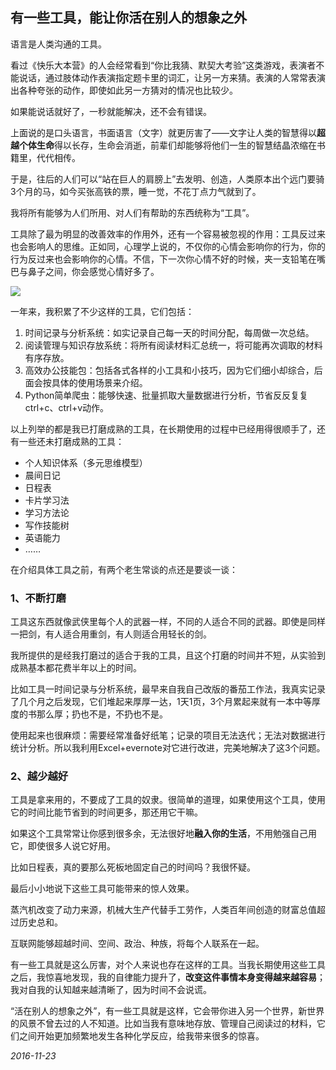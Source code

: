 ## 有一些工具，能让你活在别人的想象之外

语言是人类沟通的工具。

看过《快乐大本营》的人会经常看到“你比我猜、默契大考验”这类游戏，表演者不能说话，通过肢体动作表演指定题卡里的词汇，让另一方来猜。表演的人常常表演出各种夸张的动作，即使如此另一方猜对的情况也比较少。

如果能说话就好了，一秒就能解决，还不会有错误。

上面说的是口头语言，书面语言（文字）就更厉害了——文字让人类的智慧得以**超越个体生命**得以长存，生命会消逝，前辈们却能够将他们一生的智慧结晶浓缩在书籍里，代代相传。

于是，往后的人们可以“站在巨人的肩膀上”去发明、创造，人类原本出个远门要骑3个月的马，如今买张高铁的票，睡一觉，不花丁点力气就到了。

我将所有能够为人们所用、对人们有帮助的东西统称为“工具”。

工具除了最为明显的改善效率的作用外，还有一个容易被忽视的作用：工具反过来也会影响人的思维。正如同，心理学上说的，不仅你的心情会影响你的行为，你的行为反过来也会影响你的心情。不信，下一次你心情不好的时候，夹一支铅笔在嘴巴与鼻子之间，你会感觉心情好多了。

![](http://mmbiz.qpic.cn/mmbiz_jpg/cicG9K6Wf5FavllOdpvdTpdHj37W8gaFaDZPGTfwtoQmFpYYudeLzzso7Rms6sVNOj3ibAU2d7nFINFSJb3UibeFA/640?wx_fmt=jpeg&tp=webp&wxfrom=5&wx_lazy=1)

一年来，我积累了不少这样的工具，它们包括：

1. 时间记录与分析系统：如实记录自己每一天的时间分配，每周做一次总结。
2. 阅读管理与知识存放系统：将所有阅读材料汇总统一，将可能再次调取的材料有序存放。
3. 高效办公技能包：包括各式各样的小工具和小技巧，因为它们细小却综合，后面会按具体的使用场景来介绍。
4. Python简单爬虫：能够快速、批量抓取大量数据进行分析，节省反反复复ctrl+c、ctrl+v动作。

以上列举的都是我已打磨成熟的工具，在长期使用的过程中已经用得很顺手了，还有一些还未打磨成熟的工具：

- 个人知识体系（多元思维模型）
- 晨间日记
- 日程表
- 卡片学习法
- 学习方法论
- 写作技能树
- 英语能力
- ……

在介绍具体工具之前，有两个老生常谈的点还是要谈一谈：

### 1、不断打磨

工具这东西就像武侠里每个人的武器一样，不同的人适合不同的武器。即使是同样一把剑，有人适合用重剑，有人则适合用轻长的剑。

我所提供的是经我打磨过的适合于我的工具，且这个打磨的时间并不短，从实验到成熟基本都花费半年以上的时间。

比如工具一时间记录与分析系统，最早来自我自己改版的番茄工作法，我真实记录了几个月之后发现，它们堆起来厚厚一达，1天1页，3个月累起来就有一本中等厚度的书那么厚；扔也不是，不扔也不是。

使用起来也很麻烦：需要经常准备好纸笔；记录的项目无法迭代；无法对数据进行统计分析。所以我利用Excel+evernote对它进行改进，完美地解决了这3个问题。

### 2、越少越好

工具是拿来用的，不要成了工具的奴隶。很简单的道理，如果使用这个工具，使用它的时间比能节省到的时间更多，那还用它干嘛。

如果这个工具常常让你感到很多余，无法很好地**融入你的生活**，不用勉强自己用它，即使很多人说它好用。

比如日程表，真的要那么死板地固定自己的时间吗？我很怀疑。

最后小小地说下这些工具可能带来的惊人效果。

蒸汽机改变了动力来源，机械大生产代替手工劳作，人类百年间创造的财富总值超过历史总和。

互联网能够超越时间、空间、政治、种族，将每个人联系在一起。

有一些工具就是这么厉害，对个人来说也存在这样的工具。当我长期使用这些工具之后，我惊喜地发现，我的自律能力提升了，**改变这件事情本身变得越来越容易**；我对自我的认知越来越清晰了，因为时间不会说谎。

“活在别人的想象之外”，有一些工具就是这样，它会带你进入另一个世界，新世界的风景不曾去过的人不知道。比如当我有意味地存放、管理自己阅读过的材料，它们之间开始更加频繁地发生各种化学反应，给我带来很多的惊喜。

*2016-11-23*